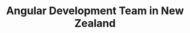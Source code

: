 ---
title: Angular Development Team in New Zealand
permalink: /landings/locations/new-zealand/developer/angular
technology: Angular
location: New Zealand
---